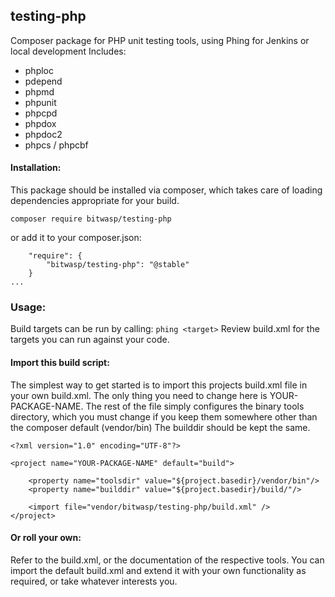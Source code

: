 ## testing-php
Composer package for PHP unit testing tools, using Phing for Jenkins or local development
Includes: 
  - phploc
  - pdepend
  - phpmd
  - phpunit
  - phpcpd
  - phpdox
  - phpdoc2
  - phpcs / phpcbf

#### Installation:
This package should be installed via composer, which takes care of loading dependencies appropriate for
your build. 

`composer require bitwasp/testing-php`

or add it to your composer.json:
```...
    "require": {
        "bitwasp/testing-php": "@stable"
    }
...
```

### Usage:
Build targets can be run by calling: `phing <target>`
Review build.xml for the targets you can run against your code. 

#### Import this build script:
The simplest way to get started is to import this projects build.xml file in your own build.xml.
  The only thing you need to change here is YOUR-PACKAGE-NAME. 
  The rest of the file simply configures the binary tools directory, which you must change if you keep them somewhere other than the composer default (vendor/bin)
  The builddir should be kept the same.

```
<?xml version="1.0" encoding="UTF-8"?>

<project name="YOUR-PACKAGE-NAME" default="build">

    <property name="toolsdir" value="${project.basedir}/vendor/bin"/>
    <property name="builddir" value="${project.basedir}/build/"/>

    <import file="vendor/bitwasp/testing-php/build.xml" />
</project>
```

#### Or roll your own:
Refer to the build.xml, or the documentation of the respective tools. 
You can import the default build.xml and extend it with your own functionality as required, or take whatever interests you. 
